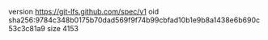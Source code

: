 version https://git-lfs.github.com/spec/v1
oid sha256:9784c348b0175b70dad569f9f74b99cbfad10b1e9b8a1438e6b690c53c3c81a9
size 4153
